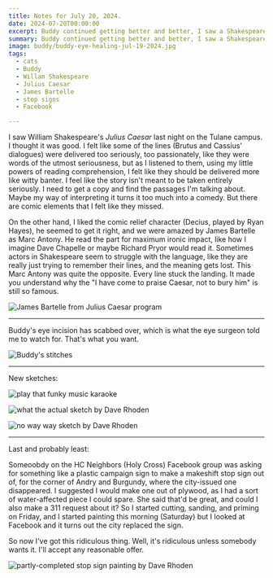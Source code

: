 ```yaml
---
title: Notes for July 20, 2024.
date: 2024-07-20T00:00:00
excerpt: Buddy continued getting better and better, I saw a Shakespeare play, and for some reason I painted a stop sign.
summary: Buddy continued getting better and better, I saw a Shakespeare play, and for some reason I painted a stop sign.
image: buddy/buddy-eye-healing-jul-19-2024.jpg
tags:
  - cats
  - Buddy
  - Willam Shakespeare
  - Julius Caesar
  - James Bartelle
  - stop signs
  - Facebook

---
```


I saw William Shakespeare's _Julius Caesar_ last night on the Tulane campus. I thought it was good. I felt like some of the lines (Brutus and Cassius' dialogues) were delivered too seriously, too passionately, like they were words of the utmost seriousness, but as I listened to them, using my little powers of reading comprehension, I felt like they should be delivered more like witty banter. I feel like the story isn't meant to be taken entirely seriously. I need to get a copy and find the passages I'm talking about. Maybe my way of interpreting it turns it too much into a comedy. But there are comic elements that I felt like they missed.

On the other hand, I liked the comic relief character (Decius, played by Ryan Hayes), he seemed to get it right, and we were amazed by James Bartelle as Marc Antony. He read the part for maximum ironic impact, like how I imagine Dave Chapelle or maybe Richard Pryor would read it. Sometimes actors in Shakespeare seem to struggle with the language, like they are really just trying to remember their lines, and the meaning gets lost. This Marc Antony was quite the opposite. Every line stuck the landing. It made you understand why the "I have come to praise Caesar, not to bury him" is still so famous.

![James Bartelle from Julius Caesar program](/static/img/notes/james-bartelle-julius-caesar-program-jul-19-2024.jpeg)

-----

Buddy's eye incision has scabbed over, which is what the eye surgeon told me to watch for. That's what you want.

![Buddy's stitches](/static/img/buddy/buddy-eye-healing-jul-19-2024.jpg)

-----

New sketches:

![play that funky music karaoke](/static/img/sketchbook/funky-music-jul-14-2024.jpeg)

![what the actual sketch by Dave Rhoden](/static/img/sketchbook/what-the-actual-jul-18-2024.jpeg)

![no way way sketch by Dave Rhoden](/static/img/sketchbook/no-way-way-jul-17-2024.jpeg)

-----

Last and probably least:

Someoobdy on the HC Neighbors (Holy Cross) Facebook group was asking for something like a plastic campaign sign to make a makeshift stop sign out of, for the corner of Andry and Burgundy, where the city-issued one disappeared. I suggested I would make one out of plywood, as I had a sort of water-affected piece I could spare. She said that'd be great, and could I also make a 311 request about it? So I started cutting, sanding, and priming on Friday, and I started painting this morning (Saturday) but I looked at Facebook and it turns out the city replaced the sign.

So now I've got this ridiculous thing. Well, it's ridiculous unless somebody wants it. I'll accept any reasonable offer.

![partly-completed stop sign painting by Dave Rhoden](/static/img/paintings/stop-sign-white-paint-jul-20-2024.jpeg)